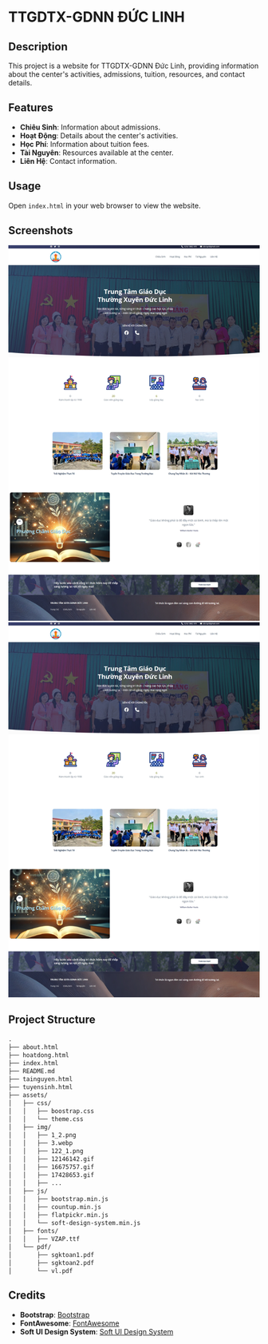 # TTGDTX-GDNN ĐỨC LINH

## Description
This project is a website for TTGDTX-GDNN Đức Linh, providing information about the center's activities, admissions, tuition, resources, and contact details.

## Features
- **Chiêu Sinh**: Information about admissions.
- **Hoạt Động**: Details about the center's activities.
- **Học Phí**: Information about tuition fees.
- **Tài Nguyên**: Resources available at the center.
- **Liên Hệ**: Contact information.

## Usage
Open `index.html` in your web browser to view the website.

## Screenshots
![Screenshot 1](assets/img/screenshot1.jpeg)
![Screenshot 2](assets/img/screenshot1.jpeg)

## Project Structure
```
.
├── about.html
├── hoatdong.html
├── index.html
├── README.md
├── tainguyen.html
├── tuyensinh.html
├── assets/
│   ├── css/
│   │   ├── boostrap.css
│   │   └── theme.css
│   ├── img/
│   │   ├── 1_2.png
│   │   ├── 3.webp
│   │   ├── 122_1.png
│   │   ├── 12146142.gif
│   │   ├── 16675757.gif
│   │   ├── 17428653.gif
│   │   ├── ...
│   ├── js/
│   │   ├── bootstrap.min.js
│   │   ├── countup.min.js
│   │   ├── flatpickr.min.js
│   │   └── soft-design-system.min.js
│   ├── fonts/
│   │   ├── VZAP.ttf
│   └── pdf/
│       ├── sgktoan1.pdf
│       ├── sgktoan2.pdf
│       └── vl.pdf
```

## Credits
- **Bootstrap**: [Bootstrap](https://getbootstrap.com/)
- **FontAwesome**: [FontAwesome](https://fontawesome.com/)
- **Soft UI Design System**: [Soft UI Design System](https://www.creative-tim.com/product/soft-ui-design-system)
